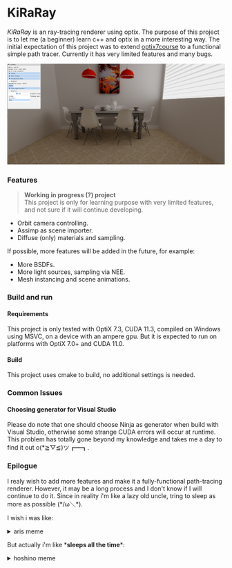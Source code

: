 # KiRaRay

*KiRaRay* is an ray-tracing renderer using optix. The purpose of this project is to let me (a beginner) learn c++ and optix in a more interesting way. The initial expectation of this project was to extend [optix7course](https://github.com/ingowald/optix7course) to a functional simple path tracer. Currently it has very limited features and many bugs.

<p align=center>
<img src=common/demo/kirara.png width="650">

### Features

> __Working in progress (?) project__  
> This project is only for learning purpose with very limited features, and not sure if it will continue developing.

- Orbit camera controlling.
- Assimp as scene importer.
- Diffuse (only) materials and sampling. 

If possible, more features will be added in the future, for example:

- More BSDFs.
- More light sources, sampling via NEE.
- Mesh instancing and scene animations.

### Build and run

#### Requirements

This project is only tested with OptiX 7.3, CUDA 11.3, compiled on Windows using MSVC, on a device with an ampere gpu. But it is expected to run on platforms with OptiX 7.0+ and CUDA 11.0. 

#### Build

This project uses cmake to build, no additional settings is needed. 


### Common Issues

#### Choosing generator for Visual Studio

Please do note that one should choose Ninja as generator when build with Visual Studio, otherwise some strange CUDA errors will occur at runtime. This problem has totally gone beyond my knowledge and takes me a day to find it out o(*≧▽≦)ツ┏━┓.

### Epilogue

I realy wish to add more features and make it a fully-functional path-tracing renderer. However, it may be a long process and I don't know if I will continue to do it.  Since in reality i'm like a lazy old uncle, tring to sleep as more as possible (\*/ω＼\*).

I wish i was like: 

<details>
<summary>aris meme</summary>

<p align=center>
<img src=https://cutesail.com/wp-content/uploads/2022/02/aris-meme.jpg width="500">

</details>

But actually i'm like \***sleeps all the time**\*:

<details>
<summary>hoshino meme</summary>

<p align=center>
<img src=https://cutesail.com/wp-content/uploads/2022/02/hoshino-meme.png width="350">


</details>
